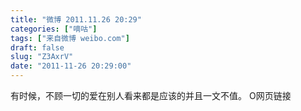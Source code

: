 ```yaml
---
title: "微博 2011.11.26 20:29"
categories: ["嘀咕"]
tags: ["来自微博 weibo.com"]
draft: false
slug: "Z3AxrV"
date: "2011-11-26 20:29:00"
---
```


<p>有时候，不顾一切的爱在别人看来都是应该的并且一文不值。 O网页链接 ​​​​</p>
